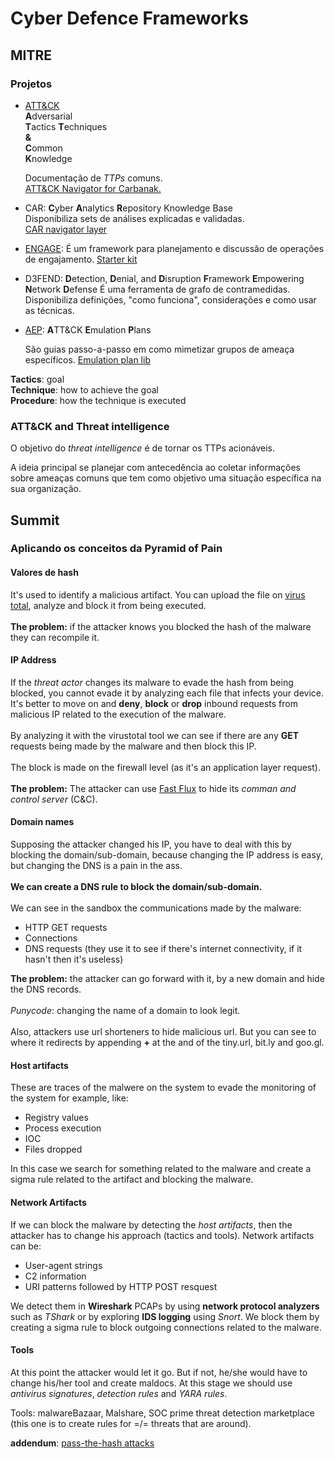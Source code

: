 
# Cyber Defence Frameworks
## MITRE
### Projetos

- <a href="https://attack.mitre.org/">ATT&CK</a><br>
  **A**dversarial<br>
  **T**actics
  **T**echniques<br>
  **&**<br>
  **C**ommon<br>
  **K**nowledge<br>

  Documentação de *TTPs* comuns.<br>
<a href="https://mitre-attack.github.io/attack-navigator">ATT&CK Navigator for Carbanak.</a>

- CAR: **C**yber **A**nalytics **R**epository Knowledge Base<br>
  Disponibiliza sets de análises explicadas e validadas.<br>
   <a href="https://mitre-attack.github.io/attack-navigator/">CAR navigator layer</a>

- <a href="https://d3fend.mitre.org/">ENGAGE</a>: É um framework para planejamento e discussão de operações de engajamento. <a href="https://engage.mitre.org/starter-kit/">Starter kit</a>

- D3FEND: **D**etection, **D**enial, and **D**isruption **F**ramework **E**mpowering **N**etwork **D**efense
  É uma ferramenta de grafo de contramedidas. Disponibiliza definições, "como funciona", considerações e como usar as técnicas.

- <a href="https://mitre-engenuity.org/">AEP</a>: **A**TT&CK **E**mulation **P**lans

  São guias passo-a-passo em como mimetizar grupos de ameaça específicos. <a href="https://github.com/center-for-threat-informed-defense/adversary_emulation_library">Emulation plan lib</a>

**Tactics**: goal<br>
**Technique**: how to achieve the goal<br>
**Procedure**: how the technique is executed<br>

### ATT&CK and Threat intelligence

O objetivo do *threat intelligence* é de tornar os TTPs acionáveis.

A ideia principal se planejar com antecedência ao coletar informações sobre ameaças comuns que tem como objetivo uma situação específica na sua organização.


## Summit
### Aplicando os conceitos da Pyramid of Pain

#### Valores de hash

It's used to identify a malicious artifact. You can upload the file on <a href="https://www.virustotal.com/gui/">virus total</a>, analyze and block it from being executed.<br><br>
**The problem:** if the attacker knows you blocked the hash of the malware they can recompile it.

#### IP Address

If the *threat actor* changes its malware to evade the hash from being blocked, you cannot evade it by analyzing each file that infects your device. It's better to move on and **deny**, **block** or **drop** inbound requests from malicious IP related to the execution of the malware.<br><br>
By analyzing it with the virustotal tool we can see if there are any **GET** requests being made by the malware and then block this IP.<br><br>
The block is made on the firewall level (as it's an application layer request).<br><br>
**The problem:** The attacker can use <a href="https://en.wikipedia.org/wiki/Fast_flux">Fast Flux</a> to hide its *comman and control server* (C&C).


#### Domain names


Supposing the attacker changed his IP, you have to deal with this by blocking the domain/sub-domain, because changing the IP address is easy, but changing the DNS is a pain in the ass.<br><br>
**We can create a DNS rule to block the domain/sub-domain.**<br><br>
We can see in the sandbox the communications made by the malware:<br>

- HTTP GET requests
- Connections
- DNS requests (they use it to see if there's internet connectivity, if it hasn't then it's useless)


**The problem:** the attacker can go forward with it, by a new domain and hide the DNS records.<br><br>
*Punycode*: changing the name of a domain to look legit.<br><br>
Also, attackers use url shorteners to hide malicious url. But you can see to where it redirects by appending **+** at the and of the tiny.url, bit.ly and goo.gl.


#### Host artifacts


These are traces of the malwere on the system to evade the monitoring of the system for example, like:<br>


- Registry values
- Process execution
- IOC
- Files dropped



In this case we search for something related to the malware and create a sigma rule related to the artifact and blocking the malware.


#### Network Artifacts


If we can block the malware by detecting the *host artifacts*, then the attacker has to change his approach (tactics and tools). Network artifacts can be:<br>


- User-agent strings
- C2 information
- URI patterns followed by HTTP POST resquest



We detect them in **Wireshark** PCAPs by using **network protocol analyzers** such as *TShark* or by exploring **IDS logging** using *Snort*. We block them by creating a sigma rule to block outgoing connections related to the malware.


#### Tools


At this point the attacker would let it go. But if not, he/she would have to change his/her tool and create maldocs. At this stage we should use *antivirus signatures*, *detection rules* and *YARA rules*.

Tools: malwareBazaar, Malshare, SOC prime threat detection marketplace (this one is to create rules for =/= threats that are around).




**addendum**: <a href="https://www.beyondtrust.com/resources/glossary/pass-the-hash-pth-attack">pass-the-hash attacks</a>

